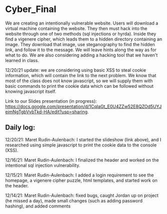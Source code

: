 # Cyber_Final

We are creating an intentionally vulnerable website. Users will download a virtual machine containing the website. They then must hack into the website through one of two methods (sql injections or hyrda). Inside they find a vigenere cipher, which leads them to a hidden directory containing an image. They download that image, use steganography to find the hidden link, and follow it to the message. We will leave hints along the way as for what to do. We are also considering adding a hacking tool that we haven't learned in class. 

12/20/21 update: we are considering using basic XSS to steal cookie information, which will contain the link to the next problem. We know that most of the class does not know javascript, so we will supply them with basic commands to print the cookie data which can be followed without knowing javascript itself. 

Link to our Slides presentation (in progress): https://docs.google.com/presentation/d/1CqIaGt_E0U4ZZw52E8QZOd5UYJeimNgTgbVvbTkd-HA/edit?usp=sharing. 

Daily log:
-----
12/20/21:
Maret Rudin-Aulenbach: I started the slideshow (link above), and I researched using simple javascript to print the cookie data to the console (XSS). 

12/16/21:
Maret Rudin-Aulenbach: I finalized the header and worked on the intentional sql injection vulnerability.

12/15/21:
Maret Rudin-Aulenbach: I added a login requirement to see the homepage, a vigenere cipher puzzle, html templates, and started work on the header.

12/14/21:
Maret Rudin-Aulenbach: fixed bugs, caught Jordan up on project (he missed a day), made small changes (such as adding password hashing), and added comments